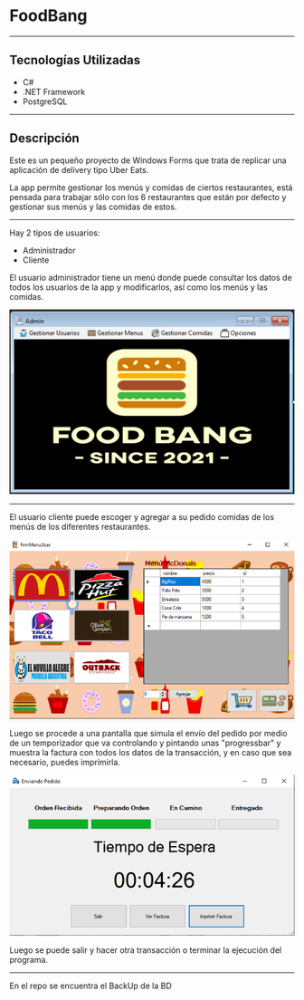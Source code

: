 # FoodBang

---

## Tecnologías Utilizadas

- C#
- .NET Framework
- PostgreSQL

---

## Descripción

Este es un pequeño proyecto de Windows Forms que trata de replicar una aplicación de delivery tipo Uber Eats.

La app permite gestionar los menús y comidas de ciertos restaurantes, está pensada para trabajar sólo con los 6 restaurantes que están por defecto y gestionar sus menús y las comidas de estos.

---

Hay 2 tipos de usuarios:

- Administrador
- Cliente

El usuario administrador tiene un menú donde puede consultar los datos de todos los usuarios de la app y modificarlos, así como los menús y las comidas.

![FoodBang/Imagenes/Untitled.png](FoodBang/Imagenes/Untitled.png)

---

El usuario cliente puede escoger y agregar a su pedido comidas de los menús de los diferentes restaurantes.

![FoodBang/Imagenes/Untitled%201.png](FoodBang/Imagenes/Untitled%201.png)

Luego se procede a una pantalla que simula el envío del pedido por medio de un temporizador que va controlando y pintando unas "progressbar" y muestra la factura con todos los datos de la transacción, y en caso que sea necesario, puedes imprimirla.

![FoodBang/Imagenes/Untitled%202.png](FoodBang/Imagenes/Untitled%202.png)

Luego se puede salir y hacer otra transacción o terminar la ejecución del programa.

---

En el repo se encuentra el BackUp de la BD
